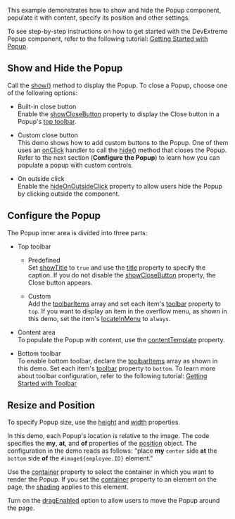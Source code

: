 This example demonstrates how to show and hide the Popup component, populate it with content, specify its position and other settings. 

To see step-by-step instructions on how to get started with the DevExtreme Popup component, refer to the following tutorial: [Getting Started with Popup](/Documentation/Guide/UI_Components/Popup/Getting_Started_with_Popup/).

## Show and Hide the Popup

Call the [show()](/Documentation/ApiReference/UI_Components/dxPopup/Methods/#show) method to display the Popup. To close a Popup, choose one of the following options:

- Built-in close button    
Enable the [showCloseButton](/Documentation/ApiReference/UI_Components/dxPopup/Configuration/#showCloseButton) property to display the Close button in a Popup's [top toolbar](/Documentation/ApiReference/UI_Components/dxPopup/Configuration/#showTitle).

- Custom close button    
This demo shows how to add custom buttons to the Popup. One of them uses an [onClick](/Documentation/ApiReference/UI_Components/dxButton/Configuration/#onClick) handler to call the [hide()](/Documentation/ApiReference/UI_Components/dxPopup/Methods/#hide) method that closes the Popup. Refer to the next section (**Configure the Popup**) to learn how you can populate a popup with custom controls.

- On outside click    
Enable the [hideOnOutsideClick](/Documentation/ApiReference/UI_Components/dxPopup/Configuration/#hideOnOutsideClick) property to allow users hide the Popup by clicking outside the component.

## Configure the Popup

The Popup inner area is divided into three parts:

- Top toolbar  

    - Predefined    
    Set [showTitle](Documentation/ApiReference/UI_Components/dxPopup/Configuration/#showTitle) to `true` and use the [title](/Documentation/ApiReference/UI_Components/dxPopup/Configuration/#title) property to specify the caption. If you do not disable the [showCloseButton](/Documentation/ApiReference/UI_Components/dxPopup/Configuration/#showCloseButton) property, the Close button appears.
    
    - Custom   
    Add the [toolbarItems](/Documentation/ApiReference/UI_Components/dxPopup/Configuration/toolbarItems/) array and set each item's [toolbar](/Documentation/ApiReference/UI_Components/dxPopup/Configuration/toolbarItems/#toolbar) property to `top`. If you want to display an item in the overflow menu, as shown in this demo, set the item's [locateInMenu](/Documentation/ApiReference/UI_Components/dxPopup/Configuration/toolbarItems/#locateInMenu) to `always`.

- Content area       
To populate the Popup with content, use the [contentTemplate](/Documentation/ApiReference/UI_Components/dxPopup/Configuration/#contentTemplate) property. 

- Bottom toolbar   
To enable bottom toolbar, declare the [toolbarItems](/Documentation/ApiReference/UI_Components/dxPopup/Configuration/toolbarItems/) array as shown in this demo. Set each item's [toolbar](/Documentation/ApiReference/UI_Components/dxPopup/Configuration/toolbarItems/#toolbar) property to `bottom`. To learn more about toolbar configuration, refer to the following tutorial: [Getting Started with Toolbar](/Documentation/Guide/UI_Components/Toolbar/Getting_Started_with_Toolbar/)

## Resize and Position

To specify Popup size, use the [height](/Documentation/ApiReference/UI_Components/dxPopup/Configuration/#height) and [width](/Documentation/ApiReference/UI_Components/dxPopup/Configuration/#width) properties.

In this demo, each Popup's location is relative to the image. The code specifies the **my**, **at**, and **of** properties of the [position](/Documentation/ApiReference/UI_Components/dxPopup/Configuration/#position) object. The configuration in the demo reads as follows: "place **my** `center` side **at** the `bottom` side **of** the `#image${employee.ID}` element."

Use the [container](/Documentation/ApiReference/UI_Components/dxPopup/Configuration/#container) property to select the container in which you want to render the Popup. If you set the [container](/Documentation/ApiReference/UI_Components/dxPopup/Configuration/#container) property to an element on the page, the [shading](/Documentation/ApiReference/UI_Components/dxPopup/Configuration/#shading) applies to this element.

Turn on the [dragEnabled](/Documentation/ApiReference/UI_Components/dxPopup/Configuration/#dragEnabled) option to allow users to move the Popup around the page.